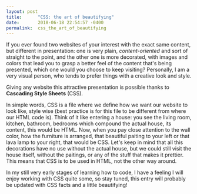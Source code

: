 ```yaml
---
layout: post
title:      "CSS: the art of beautifying"
date:       2018-06-18 22:54:57 -0400
permalink:  css_the_art_of_beautifying
---
```


If you ever found two websites of your interest with the exact same content, but different in presentation: one is very plain, *content-oriented* and sort of straight to the point, and the other one is more decorated, with images and colors that lead you to grasp a better feel of the content that's being presented, which one would you choose to keep visiting? Personally, I am a very visual person, who tends to prefer things with a creative look and style. 

Giving any website this attractive presentation is possible thanks to **Cascading Style Sheets** (CSS). 

In simple words, CSS is a file where we define how we want our website to look like, style wise (best practice is for this file to be different from where our HTML code is). Think of it like entering a house: you see the living room, kitchen, bathroom, bedrooms which compound the actual house, its content, this would be HTML. Now, when you pay close attention to the wall color, how the furniture is arranged, that beautiful paiting to your left or that lava lamp to your right, that would be CSS. Let's keep in mind that all this decorations have no use without the actual house, but we could still visit the house itself, without the paitings, or any of the stuff that makes it prettier. This means that CSS is to be used in HTML, not the other way around.

In my still very early stages of learning how to code, I have a feeling I will enjoy working with CSS quite some, so stay tuned, this entry will probably be updated with CSS facts and a little beautifying!
